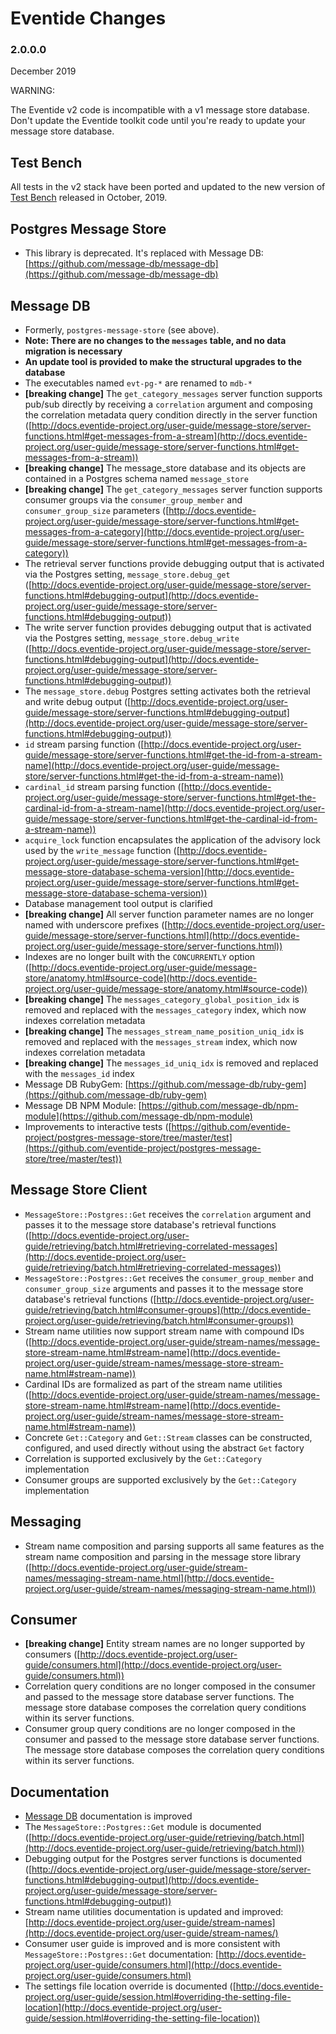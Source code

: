 # Eventide Changes

### 2.0.0.0

December 2019

WARNING:

The Eventide v2 code is incompatible with a v1 message store database. Don't update the Eventide toolkit code until you're ready to update your message store database.

## Test Bench

All tests in the v2 stack have been ported and updated to the new version of [Test Bench](https://github.com/test-bench/test-bench) released in October, 2019.

## Postgres Message Store

- This library is deprecated. It's replaced with Message DB: [https://github.com/message-db/message-db](https://github.com/message-db/message-db)

## Message DB

- Formerly, `postgres-message-store` (see above).
- **Note: There are no changes to the `messages` table, and no data migration is necessary**
- **An update tool is provided to make the structural upgrades to the database**
- The executables named `evt-pg-*` are renamed to `mdb-*`
- **[breaking change]** The `get_category_messages` server function supports pub/sub directly by receiving a `correlation` argument and composing the correlation metadata query condition directly in the server function ([http://docs.eventide-project.org/user-guide/message-store/server-functions.html#get-messages-from-a-stream](http://docs.eventide-project.org/user-guide/message-store/server-functions.html#get-messages-from-a-stream))
- **[breaking change]** The message_store database and its objects are contained in a Postgres schema named `message_store`
- **[breaking change]** The `get_category_messages` server function supports consumer groups via the `consumer_group_member` and `consumer_group_size` parameters ([http://docs.eventide-project.org/user-guide/message-store/server-functions.html#get-messages-from-a-category](http://docs.eventide-project.org/user-guide/message-store/server-functions.html#get-messages-from-a-category))
- The retrieval server functions provide debugging output that is activated via the Postgres setting, `message_store.debug_get` ([http://docs.eventide-project.org/user-guide/message-store/server-functions.html#debugging-output](http://docs.eventide-project.org/user-guide/message-store/server-functions.html#debugging-output))
- The write server function provides debugging output that is activated via the Postgres setting, `message_store.debug_write` ([http://docs.eventide-project.org/user-guide/message-store/server-functions.html#debugging-output](http://docs.eventide-project.org/user-guide/message-store/server-functions.html#debugging-output))
- The `message_store.debug` Postgres setting activates both the retrieval and write debug output ([http://docs.eventide-project.org/user-guide/message-store/server-functions.html#debugging-output](http://docs.eventide-project.org/user-guide/message-store/server-functions.html#debugging-output))
- `id` stream parsing function ([http://docs.eventide-project.org/user-guide/message-store/server-functions.html#get-the-id-from-a-stream-name](http://docs.eventide-project.org/user-guide/message-store/server-functions.html#get-the-id-from-a-stream-name))
- `cardinal_id` stream parsing function ([http://docs.eventide-project.org/user-guide/message-store/server-functions.html#get-the-cardinal-id-from-a-stream-name](http://docs.eventide-project.org/user-guide/message-store/server-functions.html#get-the-cardinal-id-from-a-stream-name))
- `acquire_lock` function encapsulates the application of the advisory lock used by the `write_message` function ([http://docs.eventide-project.org/user-guide/message-store/server-functions.html#get-message-store-database-schema-version](http://docs.eventide-project.org/user-guide/message-store/server-functions.html#get-message-store-database-schema-version))
- Database management tool output is clarified
- **[breaking change]** All server function parameter names are no longer named with underscore prefixes ([http://docs.eventide-project.org/user-guide/message-store/server-functions.html](http://docs.eventide-project.org/user-guide/message-store/server-functions.html))
- Indexes are no longer built with the `CONCURRENTLY` option ([http://docs.eventide-project.org/user-guide/message-store/anatomy.html#source-code](http://docs.eventide-project.org/user-guide/message-store/anatomy.html#source-code))
- **[breaking change]** The `messages_category_global_position_idx` is removed and replaced with the `messages_category` index, which now indexes correlation metadata
- **[breaking change]** The `messages_stream_name_position_uniq_idx` is removed and replaced with the `messages_stream` index, which now indexes correlation metadata
- **[breaking change]** The `messages_id_uniq_idx` is removed and replaced with the `messages_id` index
- Message DB RubyGem: [https://github.com/message-db/ruby-gem](https://github.com/message-db/ruby-gem)
- Message DB NPM Module: [https://github.com/message-db/npm-module](https://github.com/message-db/npm-module)
- Improvements to interactive tests ([https://github.com/eventide-project/postgres-message-store/tree/master/test](https://github.com/eventide-project/postgres-message-store/tree/master/test))

## Message Store Client

- `MessageStore::Postgres::Get` receives the `correlation` argument and passes it to the message store database's retrieval functions ([http://docs.eventide-project.org/user-guide/retrieving/batch.html#retrieving-correlated-messages](http://docs.eventide-project.org/user-guide/retrieving/batch.html#retrieving-correlated-messages))
- `MessageStore::Postgres::Get` receives the `consumer_group_member` and `consumer_group_size` arguments and passes it to the message store database's retrieval functions ([http://docs.eventide-project.org/user-guide/retrieving/batch.html#consumer-groups](http://docs.eventide-project.org/user-guide/retrieving/batch.html#consumer-groups))
- Stream name utilities now support stream name with compound IDs ([http://docs.eventide-project.org/user-guide/stream-names/message-store-stream-name.html#stream-name](http://docs.eventide-project.org/user-guide/stream-names/message-store-stream-name.html#stream-name))
- Cardinal IDs are formalized as part of the stream name utilities ([http://docs.eventide-project.org/user-guide/stream-names/message-store-stream-name.html#stream-name](http://docs.eventide-project.org/user-guide/stream-names/message-store-stream-name.html#stream-name))
- Concrete `Get::Category` and `Get::Stream` classes can be constructed, configured, and used directly without using the abstract `Get` factory
- Correlation is supported exclusively by the `Get::Category` implementation
- Consumer groups are supported exclusively by the `Get::Category` implementation

## Messaging

- Stream name composition and parsing supports all same features as the stream name composition and parsing in the message store library ([http://docs.eventide-project.org/user-guide/stream-names/messaging-stream-name.html](http://docs.eventide-project.org/user-guide/stream-names/messaging-stream-name.html))

## Consumer

- **[breaking change]** Entity stream names are no longer supported by consumers ([http://docs.eventide-project.org/user-guide/consumers.html](http://docs.eventide-project.org/user-guide/consumers.html))
- Correlation query conditions are no longer composed in the consumer and passed to the message store database server functions. The message store database composes the correlation query conditions within its server functions.
- Consumer group query conditions are no longer composed in the consumer and passed to the message store database server functions. The message store database composes the correlation query conditions within its server functions.

## Documentation

- [Message DB](http://docs.eventide-project.org/user-guide/message-db/) documentation is improved
- The `MessageStore::Postgres::Get` module is documented ([http://docs.eventide-project.org/user-guide/retrieving/batch.html](http://docs.eventide-project.org/user-guide/retrieving/batch.html))
- Debugging output for the Postgres server functions is documented ([http://docs.eventide-project.org/user-guide/message-store/server-functions.html#debugging-output](http://docs.eventide-project.org/user-guide/message-store/server-functions.html#debugging-output))
- Stream name utilities documentation is updated and improved: [http://docs.eventide-project.org/user-guide/stream-names](http://docs.eventide-project.org/user-guide/stream-names/)
- Consumer user guide is improved and is more consistent with `MessageStore::Postgres::Get` documentation: [http://docs.eventide-project.org/user-guide/consumers.html](http://docs.eventide-project.org/user-guide/consumers.html)
- The settings file location override is documented ([http://docs.eventide-project.org/user-guide/session.html#overriding-the-setting-file-location](http://docs.eventide-project.org/user-guide/session.html#overriding-the-setting-file-location))
